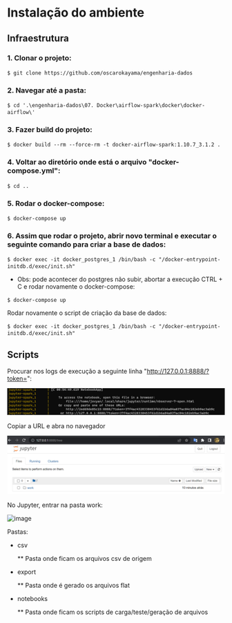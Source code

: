 # Instalação do ambiente

## Infraestrutura

### 1. Clonar o projeto:

    $ git clone https://github.com/oscarokayama/engenharia-dados
  
### 2. Navegar até a pasta:

    $ cd '.\engenharia-dados\07. Docker\airflow-spark\docker\docker-airflow\'
  
### 3. Fazer build do projeto:

    $ docker build --rm --force-rm -t docker-airflow-spark:1.10.7_3.1.2 .

### 4. Voltar ao diretório onde está o arquivo "docker-compose.yml":

    $ cd ..

### 5. Rodar o docker-compose:

    $ docker-compose up

    
### 6. Assim que rodar o projeto, abrir novo terminal e executar o seguinte comando para criar a base de dados:

    $ docker exec -it docker_postgres_1 /bin/bash -c "/docker-entrypoint-initdb.d/exec/init.sh"

   * Obs: pode acontecer do postgres não subir, abortar a execução CTRL + C e rodar novamente o docker-compose:

    $ docker-compose up
    
   Rodar novamente o script de criação da base de dados:
    
    $ docker exec -it docker_postgres_1 /bin/bash -c "/docker-entrypoint-initdb.d/exec/init.sh"
    

## Scripts

Procurar nos logs de execução a seguinte linha "http://127.0.0.1:8888/?token=": 

![](./doc/Logs.png "Pastas")

Copiar a URL e abra no navegador

![](./doc/Jupyter.png "Jupyter")

No Jupyter, entrar na pasta work:

<img width="874" alt="image" src="https://user-images.githubusercontent.com/43223506/209741664-12e02489-7762-4603-bb47-39f2239c61aa.png">

Pastas:

  * csv
  
    ** Pasta onde ficam os arquivos csv de origem
    
  * export
  
    ** Pasta onde é gerado os arquivos flat
    
  * notebooks
  
    ** Pasta onde ficam os scripts de carga/teste/geração de arquivos
    
